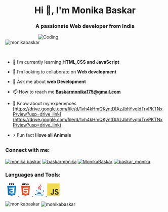 <h1 align="center">Hi 👋, I'm Monika Baskar</h1>
<h3 align="center">A passionate Web developer from India</h3>
<img align="right" alt="Coding" width="400" src="https://media.tenor.com/2SeTinGEKNQAAAAd/codelikeagirl.gif">

<p align="left"> <img src="https://komarev.com/ghpvc/?username=monikabaskar&label=Profile%20views&color=0e75b6&style=flat" alt="monikabaskar" /> </p>

<p align="left"> <a href="https://twitter.com/" target="blank"><img src="https://img.shields.io/twitter/follow/?logo=twitter&style=for-the-badge" alt="" /></a> </p>

- 🌱 I’m currently learning **HTML,CSS and JavaScript**

- 👯 I’m looking to collaborate on **Web development**

- 💬 Ask me about **web Development**

- 📫 How to reach me **Baskarmonika175@gmail.com**

- 📄 Know about my experiences [https://drive.google.com/file/d/1vh4kHmQKyntDIAzJbhYvqldTrvPKTNxP/view?usp=drive_link](https://drive.google.com/file/d/1vh4kHmQKyntDIAzJbhYvqldTrvPKTNxP/view?usp=drive_link)

- ⚡ Fun fact **I love all Animals**

<h3 align="left">Connect with me:</h3>
<p align="left">
<a href="https://linkedin.com/in/monika baskar" target="blank"><img align="center"src="https://raw.githubusercontent.com/rahuldkjain/github-profile-readme-generator/master/src/images/icons/Social/linked-in-alt.svg" alt="monika baskar" height="30" width="40" /></a>
<a href="https://twitter.com/BaskarMonika" target="blank"><img align="center" src="https://raw.githubusercontent.com/rahuldkjain/github-profile-readme-generator/master/src/images/icons/Social/twitter.svg" alt="baskarmonika" height="30" width="40" /></a>
<a href="https://github.com/in/MonikaBaskar" target="blank"><img align="center" src="https://raw.githubusercontent.com/rahuldkjain/github-profile-readme-generator/master/src/images/icons/Social/github.svg" alt="MonikaBaskar" height="30" width="40" /></a>
<a href="https://instagram.com/baskar_monika" target="blank"><img align="center" src="https://raw.githubusercontent.com/rahuldkjain/github-profile-readme-generator/master/src/images/icons/Social/instagram.svg" alt="baskar_monika" height="30" width="40" /></a>
</p>

<h3 align="left">Languages and Tools:</h3>
<p align="left"> <a href="https://www.w3schools.com/css/" target="_blank" rel="noreferrer"> <img src="https://raw.githubusercontent.com/devicons/devicon/master/icons/css3/css3-original-wordmark.svg" alt="css3" width="40" height="40"/> </a> <a href="https://www.w3.org/html/" target="_blank" rel="noreferrer"> <img src="https://raw.githubusercontent.com/devicons/devicon/master/icons/html5/html5-original-wordmark.svg" alt="html5" width="40" height="40"/> </a> <a href="https://www.java.com" target="_blank" rel="noreferrer"> <img src="https://raw.githubusercontent.com/devicons/devicon/master/icons/java/java-original.svg" alt="java" width="40" height="40"/> </a> <a href="https://developer.mozilla.org/en-US/docs/Web/JavaScript" target="_blank" rel="noreferrer"> <img src="https://raw.githubusercontent.com/devicons/devicon/master/icons/javascript/javascript-original.svg" alt="javascript" width="40" height="40"/> </a> </p>

<p><img align="left" src="https://github-readme-stats.vercel.app/api/top-langs?username=monikabaskar&show_icons=true&locale=en&layout=compact" alt="monikabaskar" /></p>

<p>&nbsp;<img align="center" src="https://github-readme-stats.vercel.app/api?username=monikabaskar&show_icons=true&locale=en" alt="monikabaskar" /></p>
